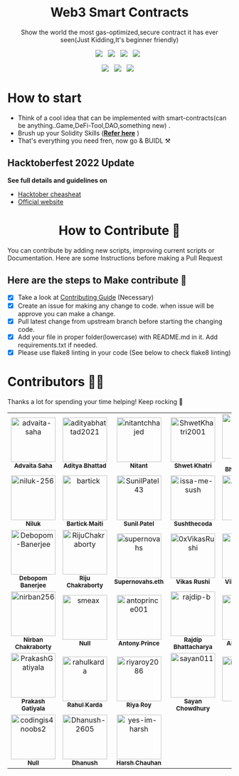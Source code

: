<h1 align=center> Web3 Smart Contracts </h1>
<p align="center">Show the world the most gas-optimized,secure contract it has ever seen(Just Kidding,It's beginner friendly)</p>
<p align="center">

<p align="center">
  <a href="https://github.com/metafy-social/web3-smart-contracts/issues"><img src="https://img.shields.io/github/issues/metafy-social/web3-smart-contracts?style=for-the-badge&logo=appveyor" /></a>&nbsp;&nbsp;
  <a href="https://github.com/metafy-social/web3-smart-contracts/fork"><img src="https://img.shields.io/github/forks/metafy-social/web3-smart-contracts?style=for-the-badge&logo=appveyor" /></a>&nbsp;&nbsp;
  <a href="#"><img src="https://img.shields.io/github/stars/metafy-social/web3-smart-contracts?style=for-the-badge&logo=appveyor"/></a>&nbsp;&nbsp;
  <a href="https://github.com/metafy-social/web3-smart-contracts/blob/master/LICENSE"><img src="https://img.shields.io/github/license/metafy-social/web3-smart-contracts?style=for-the-badge&logo=appveyor" /></a>&nbsp;&nbsp;
</p>

<p align="center">
  <a href="#"><img src="https://forthebadge.com/images/badges/built-with-love.svg" /></a>&nbsp;&nbsp;
  <a href="#"><img src="https://img.shields.io/badge/Solidity-%23363636.svg?style=for-the-badge&logo=solidity&logoColor=white" /></a>&nbsp;&nbsp;
  <a href="#"><img src="https://forthebadge.com/images/badges/built-by-developers.svg" /></a>&nbsp;&nbsp;
</p>

# How to start

* Think of a cool idea that can be implemented with smart-contracts(can be anything..Game,DeFi-Tool,DAO,something new) .
* Brush up your Solidity Skills (**[Refer here](https://soliditylang.org/)** )
* That's everything you need fren, now go & BUIDL ⚒️

## Hacktoberfest 2022 Update

**See full details and guidelines on**
  * [Hacktober cheasheat](https://github.com/metafy-social/py-scripts/blob/master/HACKTOBERFEST.md)
  * [Official website](https://hacktoberfest.digitalocean.com/)


<h1 align=center> How to Contribute 🤔 </h1>

You can contribute by adding new scripts, improving current scripts or Documentation. Here are some Instructions before making a Pull Request

## Here are the steps to Make contribute 👣

- [x] Take a look at [Contributing Guide](https://github.com/metafy-social/py-scripts/blob/master/CONTRIBUTING.md) (Necessary)
- [x] Create an issue for making any change to code. when issue will be approve you can make a change.
- [x] Pull latest change from upstream branch before starting the changing code.
- [x] Add your file in proper folder(lowercase) with README.md in it. Add requirements.txt if needed.
- [x] Please use flake8 linting in your code (See below to check flake8 linting)

# Contributors 💪😎
Thanks a lot for spending your time helping! Keep rocking 🍻
<!-- readme: contributors -start -->
<table>
<tr>
    <td align="center">
        <a href="https://github.com/advaita-saha">
            <img src="https://avatars.githubusercontent.com/u/30210770?v=4" width="100;" alt="advaita-saha"/>
            <br />
            <sub><b>Advaita Saha</b></sub>
        </a>
    </td>
    <td align="center">
        <a href="https://github.com/adityabhattad2021">
            <img src="https://avatars.githubusercontent.com/u/93488388?v=4" width="100;" alt="adityabhattad2021"/>
            <br />
            <sub><b>Aditya Bhattad</b></sub>
        </a>
    </td>
    <td align="center">
        <a href="https://github.com/nitantchhajed">
            <img src="https://avatars.githubusercontent.com/u/96972634?v=4" width="100;" alt="nitantchhajed"/>
            <br />
            <sub><b>Nitant</b></sub>
        </a>
    </td>
    <td align="center">
        <a href="https://github.com/ShwetKhatri2001">
            <img src="https://avatars.githubusercontent.com/u/56475750?v=4" width="100;" alt="ShwetKhatri2001"/>
            <br />
            <sub><b>Shwet Khatri</b></sub>
        </a>
    </td>
    <td align="center">
        <a href="https://github.com/kriptonian1">
            <img src="https://avatars.githubusercontent.com/u/74916308?v=4" width="100;" alt="kriptonian1"/>
            <br />
            <sub><b>Sawan Bhattacharya</b></sub>
        </a>
    </td>
    <td align="center">
        <a href="https://github.com/tsunami03">
            <img src="https://avatars.githubusercontent.com/u/96813639?v=4" width="100;" alt="tsunami03"/>
            <br />
            <sub><b>Priyadarshini Roy</b></sub>
        </a>
    </td></tr>
<tr>
    <td align="center">
        <a href="https://github.com/niluk-256">
            <img src="https://avatars.githubusercontent.com/u/67406138?v=4" width="100;" alt="niluk-256"/>
            <br />
            <sub><b>Niluk</b></sub>
        </a>
    </td>
    <td align="center">
        <a href="https://github.com/bartick">
            <img src="https://avatars.githubusercontent.com/u/69100224?v=4" width="100;" alt="bartick"/>
            <br />
            <sub><b>Bartick Maiti</b></sub>
        </a>
    </td>
    <td align="center">
        <a href="https://github.com/SunilPatel43">
            <img src="https://avatars.githubusercontent.com/u/56433897?v=4" width="100;" alt="SunilPatel43"/>
            <br />
            <sub><b>Sunil Patel</b></sub>
        </a>
    </td>
    <td align="center">
        <a href="https://github.com/issa-me-sush">
            <img src="https://avatars.githubusercontent.com/u/29679285?v=4" width="100;" alt="issa-me-sush"/>
            <br />
            <sub><b>Sushthecoda</b></sub>
        </a>
    </td>
    <td align="center">
        <a href="https://github.com/AnmolSirola">
            <img src="https://avatars.githubusercontent.com/u/95535448?v=4" width="100;" alt="AnmolSirola"/>
            <br />
            <sub><b>Anmol </b></sub>
        </a>
    </td>
    <td align="center">
        <a href="https://github.com/guha-rahul">
            <img src="https://avatars.githubusercontent.com/u/52607971?v=4" width="100;" alt="guha-rahul"/>
            <br />
            <sub><b>Null</b></sub>
        </a>
    </td></tr>
<tr>
    <td align="center">
        <a href="https://github.com/Debopom-Banerjee">
            <img src="https://avatars.githubusercontent.com/u/94488557?v=4" width="100;" alt="Debopom-Banerjee"/>
            <br />
            <sub><b>Debopom Banerjee</b></sub>
        </a>
    </td>
    <td align="center">
        <a href="https://github.com/RijuChakraborty">
            <img src="https://avatars.githubusercontent.com/u/88335700?v=4" width="100;" alt="RijuChakraborty"/>
            <br />
            <sub><b>Riju Chakraborty</b></sub>
        </a>
    </td>
    <td align="center">
        <a href="https://github.com/supernovahs">
            <img src="https://avatars.githubusercontent.com/u/91280922?v=4" width="100;" alt="supernovahs"/>
            <br />
            <sub><b>Supernovahs.eth</b></sub>
        </a>
    </td>
    <td align="center">
        <a href="https://github.com/0xVikasRushi">
            <img src="https://avatars.githubusercontent.com/u/88543171?v=4" width="100;" alt="0xVikasRushi"/>
            <br />
            <sub><b>Vikas Rushi</b></sub>
        </a>
    </td>
    <td align="center">
        <a href="https://github.com/Vikash-8090-Yadav">
            <img src="https://avatars.githubusercontent.com/u/85225156?v=4" width="100;" alt="Vikash-8090-Yadav"/>
            <br />
            <sub><b>Vikash Yadav</b></sub>
        </a>
    </td>
    <td align="center">
        <a href="https://github.com/Engineervinay">
            <img src="https://avatars.githubusercontent.com/u/29520476?v=4" width="100;" alt="Engineervinay"/>
            <br />
            <sub><b>Vinay Patil </b></sub>
        </a>
    </td></tr>
<tr>
    <td align="center">
        <a href="https://github.com/nirban256">
            <img src="https://avatars.githubusercontent.com/u/74231771?v=4" width="100;" alt="nirban256"/>
            <br />
            <sub><b>Nirban Chakraborty</b></sub>
        </a>
    </td>
    <td align="center">
        <a href="https://github.com/smeax">
            <img src="https://avatars.githubusercontent.com/u/114774652?v=4" width="100;" alt="smeax"/>
            <br />
            <sub><b>Null</b></sub>
        </a>
    </td>
    <td align="center">
        <a href="https://github.com/antoprince001">
            <img src="https://avatars.githubusercontent.com/u/47826916?v=4" width="100;" alt="antoprince001"/>
            <br />
            <sub><b>Antony Prince</b></sub>
        </a>
    </td>
    <td align="center">
        <a href="https://github.com/rajdip-b">
            <img src="https://avatars.githubusercontent.com/u/83924254?v=4" width="100;" alt="rajdip-b"/>
            <br />
            <sub><b>Rajdip Bhattacharya</b></sub>
        </a>
    </td>
    <td align="center">
        <a href="https://github.com/nabroleonx">
            <img src="https://avatars.githubusercontent.com/u/84567489?v=4" width="100;" alt="nabroleonx"/>
            <br />
            <sub><b>Abel Ayalew</b></sub>
        </a>
    </td>
    <td align="center">
        <a href="https://github.com/aynp">
            <img src="https://avatars.githubusercontent.com/u/75756768?v=4" width="100;" alt="aynp"/>
            <br />
            <sub><b>Aryan</b></sub>
        </a>
    </td></tr>
<tr>
    <td align="center">
        <a href="https://github.com/PrakashGatiyala">
            <img src="https://avatars.githubusercontent.com/u/34413515?v=4" width="100;" alt="PrakashGatiyala"/>
            <br />
            <sub><b>Prakash Gatiyala</b></sub>
        </a>
    </td>
    <td align="center">
        <a href="https://github.com/rahulkarda">
            <img src="https://avatars.githubusercontent.com/u/76204863?v=4" width="100;" alt="rahulkarda"/>
            <br />
            <sub><b>Rahul Karda</b></sub>
        </a>
    </td>
    <td align="center">
        <a href="https://github.com/riyaroy2086">
            <img src="https://avatars.githubusercontent.com/u/89868832?v=4" width="100;" alt="riyaroy2086"/>
            <br />
            <sub><b>Riya Roy</b></sub>
        </a>
    </td>
    <td align="center">
        <a href="https://github.com/sayan011">
            <img src="https://avatars.githubusercontent.com/u/98570396?v=4" width="100;" alt="sayan011"/>
            <br />
            <sub><b>Sayan Chowdhury</b></sub>
        </a>
    </td>
    <td align="center">
        <a href="https://github.com/ighoshsubho">
            <img src="https://avatars.githubusercontent.com/u/93722719?v=4" width="100;" alt="ighoshsubho"/>
            <br />
            <sub><b>Null</b></sub>
        </a>
    </td>
    <td align="center">
        <a href="https://github.com/vish-han">
            <img src="https://avatars.githubusercontent.com/u/44545745?v=4" width="100;" alt="vish-han"/>
            <br />
            <sub><b>Vishal Chauhan</b></sub>
        </a>
    </td></tr>
<tr>
    <td align="center">
        <a href="https://github.com/codingis4noobs2">
            <img src="https://avatars.githubusercontent.com/u/87560178?v=4" width="100;" alt="codingis4noobs2"/>
            <br />
            <sub><b>Null</b></sub>
        </a>
    </td>
    <td align="center">
        <a href="https://github.com/Dhanush-2605">
            <img src="https://avatars.githubusercontent.com/u/90703523?v=4" width="100;" alt="Dhanush-2605"/>
            <br />
            <sub><b>Dhanush</b></sub>
        </a>
    </td>
    <td align="center">
        <a href="https://github.com/yes-im-harsh">
            <img src="https://avatars.githubusercontent.com/u/76259017?v=4" width="100;" alt="yes-im-harsh"/>
            <br />
            <sub><b>Harsh Chauhan</b></sub>
        </a>
    </td></tr>
</table>
<!-- readme: contributors -end -->
